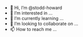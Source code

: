 - 👋 Hi, I’m @stodd-howard
- 👀 I’m interested in ...
- 🌱 I’m currently learning ...
- 💞️ I’m looking to collaborate on ...
- 📫 How to reach me ...

<!---
stodd-howard/stodd-howard is a ✨ special ✨ repository because its `README.md` (this file) appears on your GitHub profile.
You can click the Preview link to take a look at your changes.
--->
